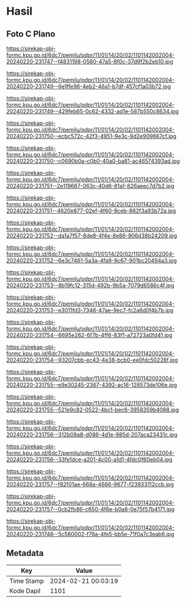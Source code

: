 # Hasil

## Foto C Plano

https://sirekap-obj-formc.kpu.go.id/6dc7/pemilu/pdpr/11/01/14/20/02/1101142002004-20240220-231747--f4831198-0580-47a5-8f0c-37d9f2b2eb10.jpg

https://sirekap-obj-formc.kpu.go.id/6dc7/pemilu/pdpr/11/01/14/20/02/1101142002004-20240220-231749--6e1ffe96-4eb2-46a1-b7df-457cf1a03b72.jpg

https://sirekap-obj-formc.kpu.go.id/6dc7/pemilu/pdpr/11/01/14/20/02/1101142002004-20240220-231749--429feb65-0c62-4332-ad1e-587b550c8634.jpg

https://sirekap-obj-formc.kpu.go.id/6dc7/pemilu/pdpr/11/01/14/20/02/1101142002004-20240220-231750--ecbc572c-42f3-4951-9e3c-9d2e909667cf.jpg

https://sirekap-obj-formc.kpu.go.id/6dc7/pemilu/pdpr/11/01/14/20/02/1101142002004-20240220-231750--c0690b0a-c0b0-40a0-ba81-ac46574393ad.jpg

https://sirekap-obj-formc.kpu.go.id/6dc7/pemilu/pdpr/11/01/14/20/02/1101142002004-20240220-231751--2e119667-063c-40d6-81a1-826aeec7d7b2.jpg

https://sirekap-obj-formc.kpu.go.id/6dc7/pemilu/pdpr/11/01/14/20/02/1101142002004-20240220-231751--4620e877-02ef-4f60-8ceb-862f3a93b72a.jpg

https://sirekap-obj-formc.kpu.go.id/6dc7/pemilu/pdpr/11/01/14/20/02/1101142002004-20240220-231752--da1a7f57-8de8-4f4e-8e86-906d38b24209.jpg

https://sirekap-obj-formc.kpu.go.id/6dc7/pemilu/pdpr/11/01/14/20/02/1101142002004-20240220-231752--6e3c7461-5a3a-4fa9-9c67-901bc20494a3.jpg

https://sirekap-obj-formc.kpu.go.id/6dc7/pemilu/pdpr/11/01/14/20/02/1101142002004-20240220-231753--8b19fc12-315d-492b-9b5a-7079d6586c4f.jpg

https://sirekap-obj-formc.kpu.go.id/6dc7/pemilu/pdpr/11/01/14/20/02/1101142002004-20240220-231753--e3011fd3-7346-47ae-9ec7-fc2a6d0f4b7b.jpg

https://sirekap-obj-formc.kpu.go.id/6dc7/pemilu/pdpr/11/01/14/20/02/1101142002004-20240220-231754--6695e262-6f7b-4ff6-83f1-a72723a0fd41.jpg

https://sirekap-obj-formc.kpu.go.id/6dc7/pemilu/pdpr/11/01/14/20/02/1101142002004-20240220-231754--93207cbb-ec43-4e38-bcb0-ee0fdc50226f.jpg

https://sirekap-obj-formc.kpu.go.id/6dc7/pemilu/pdpr/11/01/14/20/02/1101142002004-20240220-231755--e9e30245-2367-4392-ac16-128573de106e.jpg

https://sirekap-obj-formc.kpu.go.id/6dc7/pemilu/pdpr/11/01/14/20/02/1101142002004-20240220-231755--521e9c82-0522-4bc1-bec6-3958359b4088.jpg

https://sirekap-obj-formc.kpu.go.id/6dc7/pemilu/pdpr/11/01/14/20/02/1101142002004-20240220-231756--312b09a8-d086-4d1e-985d-207aca23431c.jpg

https://sirekap-obj-formc.kpu.go.id/6dc7/pemilu/pdpr/11/01/14/20/02/1101142002004-20240220-231756--33fe1dce-a201-4c00-a1d1-4fdc0f60eb04.jpg

https://sirekap-obj-formc.kpu.go.id/6dc7/pemilu/pdpr/11/01/14/20/02/1101142002004-20240220-231757--f82f01ae-668a-4666-9677-f23933112ccb.jpg

https://sirekap-obj-formc.kpu.go.id/6dc7/pemilu/pdpr/11/01/14/20/02/1101142002004-20240220-231757--0cb2fb86-c650-4f6e-b0a8-0e75f57b4171.jpg

https://sirekap-obj-formc.kpu.go.id/6dc7/pemilu/pdpr/11/01/14/20/02/1101142002004-20240220-231748--5c580002-f76a-4fe5-bb5e-71f0a7c3eab6.jpg


## Metadata

| Key        | Value               |
| ---------- | ------------------- |
| Time Stamp | 2024-02-21 00:03:19 |
| Kode Dapil | 1101                |



